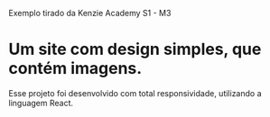 Exemplo tirado da Kenzie Academy S1 - M3

# Um site com design simples, que contém imagens.  

Esse projeto foi desenvolvido com total responsividade, utilizando a linguagem React.

